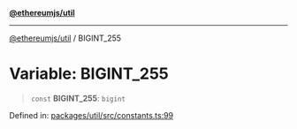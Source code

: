 [**@ethereumjs/util**](../README.md)

***

[@ethereumjs/util](../README.md) / BIGINT\_255

# Variable: BIGINT\_255

> `const` **BIGINT\_255**: `bigint`

Defined in: [packages/util/src/constants.ts:99](https://github.com/ethereumjs/ethereumjs-monorepo/blob/master/packages/util/src/constants.ts#L99)
